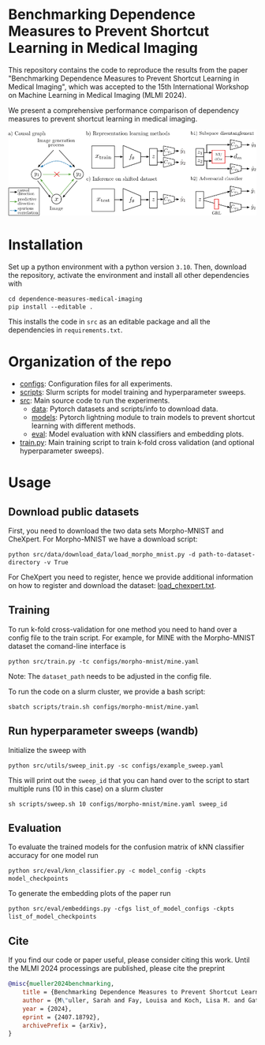 # Benchmarking Dependence Measures to Prevent Shortcut Learning in Medical Imaging
This repository contains the code to reproduce the results from the paper "Benchmarking Dependence Measures to Prevent Shortcut Learning in Medical Imaging", which was accepted to the 15th International Workshop on Machine Learning in Medical Imaging (MLMI 2024).

We present a comprehensive performance comparison of dependency measures to prevent shortcut learning in medical imaging.

<img src="./figures/overview_figure.svg" alt="drawing" width="700"/>

# Installation

Set up a python environment with a python version `3.10`. Then, download the repository, activate the environment and install all other dependencies with
```
cd dependence-measures-medical-imaging
pip install --editable . 
```

This installs the code in `src` as an editable package and all the dependencies in `requirements.txt`.

# Organization of the repo
* [configs](./configs/): Configuration files for all experiments.
* [scripts](./scripts/): Slurm scripts for model training and hyperparameter sweeps.
* [src](./scripts/): Main source code to run the experiments.
    * [data](./src/data/): Pytorch datasets and scripts/info to download data.
    * [models](./src/models/): Pytorch lightning module to train models to prevent shortcut learning with different methods.
    * [eval](./src/eval/): Model evaluation with kNN classifiers and embedding plots.
* [train.py](./src/train.py): Main training script to train k-fold cross validation (and optional hyperparameter sweeps).


# Usage

## Download public datasets
First, you need to download the two data sets Morpho-MNIST and CheXpert.
For Morpho-MNIST we have a download script:
```
python src/data/download_data/load_morpho_mnist.py -d path-to-dataset-directory -v True
```
For CheXpert you need to register, hence we provide additional information on how to register and download the dataset: [load_chexpert.txt](src/data/download_data/load_chexpert.txt).

## Training
To run k-fold cross-validation for one method you need to hand over a config file to the train script. For example, for MINE with the Morpho-MNIST dataset the comand-line interface is 
```
python src/train.py -tc configs/morpho-mnist/mine.yaml
```
Note: The `dataset_path` needs to be adjusted in the config file.

To run the code on a slurm cluster, we provide a bash script:
```
sbatch scripts/train.sh configs/morpho-mnist/mine.yaml
```

## Run hyperparameter sweeps (wandb)
Initialize the sweep with
```
python src/utils/sweep_init.py -sc configs/example_sweep.yaml
```
This will print out the `sweep_id` that you can hand over to the script to start multiple runs (10 in this case) on a slurm cluster
```
sh scripts/sweep.sh 10 configs/morpho-mnist/mine.yaml sweep_id
```

## Evaluation
To evaluate the trained models for the confusion matrix of kNN classifier accuracy for one model run
```
python src/eval/knn_classifier.py -c model_config -ckpts model_checkpoints
```
To generate the embedding plots of the paper run
```
python src/eval/embeddings.py -cfgs list_of_model_configs -ckpts list_of_model_checkpoints
```

## Cite
If you find our code or paper useful, please consider citing this work. Until the MLMI 2024 processings are published, please cite the preprint
```bibtex
@misc{mueller2024benchmarking,
    title = {Benchmarking Dependence Measures to Prevent Shortcut Learning in Medical Imaging},
    author = {M\"uller, Sarah and Fay, Louisa and Koch, Lisa M. and Gatidis, Sergios and K\"ustner, Thomas and Berens, Philipp},
    year = {2024},
    eprint = {2407.18792},
    archivePrefix = {arXiv},
}
``` 